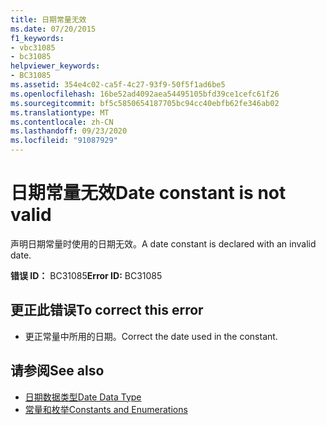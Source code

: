 ```yaml
---
title: 日期常量无效
ms.date: 07/20/2015
f1_keywords:
- vbc31085
- bc31085
helpviewer_keywords:
- BC31085
ms.assetid: 354e4c02-ca5f-4c27-93f9-50f5f1ad6be5
ms.openlocfilehash: 16be52ad4092aea54495105bfd39ce1cefc61f26
ms.sourcegitcommit: bf5c5850654187705bc94cc40ebfb62fe346ab02
ms.translationtype: MT
ms.contentlocale: zh-CN
ms.lasthandoff: 09/23/2020
ms.locfileid: "91087929"
---
```

# <a name="date-constant-is-not-valid"></a><span data-ttu-id="fe3c1-102">日期常量无效</span><span class="sxs-lookup"><span data-stu-id="fe3c1-102">Date constant is not valid</span></span>

<span data-ttu-id="fe3c1-103">声明日期常量时使用的日期无效。</span><span class="sxs-lookup"><span data-stu-id="fe3c1-103">A date constant is declared with an invalid date.</span></span>  
  
 <span data-ttu-id="fe3c1-104">**错误 ID：** BC31085</span><span class="sxs-lookup"><span data-stu-id="fe3c1-104">**Error ID:** BC31085</span></span>  
  
## <a name="to-correct-this-error"></a><span data-ttu-id="fe3c1-105">更正此错误</span><span class="sxs-lookup"><span data-stu-id="fe3c1-105">To correct this error</span></span>  
  
- <span data-ttu-id="fe3c1-106">更正常量中所用的日期。</span><span class="sxs-lookup"><span data-stu-id="fe3c1-106">Correct the date used in the constant.</span></span>  
  
## <a name="see-also"></a><span data-ttu-id="fe3c1-107">请参阅</span><span class="sxs-lookup"><span data-stu-id="fe3c1-107">See also</span></span>

- [<span data-ttu-id="fe3c1-108">日期数据类型</span><span class="sxs-lookup"><span data-stu-id="fe3c1-108">Date Data Type</span></span>](../language-reference/data-types/date-data-type.md)
- [<span data-ttu-id="fe3c1-109">常量和枚举</span><span class="sxs-lookup"><span data-stu-id="fe3c1-109">Constants and Enumerations</span></span>](../language-reference/constants-and-enumerations.md)
